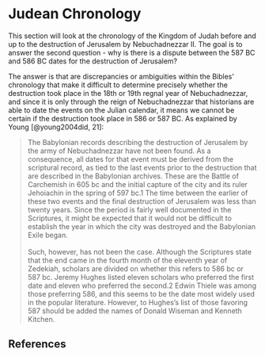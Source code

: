 # Judean Chronology

This section will look at the chronology of the Kingdom of Judah before and up to the destruction of Jerusalem by
Nebuchadnezzar II. The goal is to answer the second question - why is there is a dispute between the 587 BC and 586 BC
dates for the destruction of Jerusalem?

The answer is that are discrepancies or ambiguities within the Bibles' chronology that make it difficult to determine
precisely whether the destruction took place in the 18th or 19th regnal year of Nebuchadnezzar, and since it is only
through the reign of Nebuchadnezzar that historians are able to date the events on the Julian calendar, it means we
cannot be certain if the destruction took place in 586 or 587 BC. As explained by Young [@young2004did, 21]:

> The Babylonian records describing the destruction of Jerusalem by the army of Nebuchadnezzar have not been found. As a
> consequence, all dates for that event must be derived from the scriptural record, as tied to the last events prior to
> the destruction that are described in the Babylonian archives. These are the Battle of Carchemish in 605 bc and the
> initial capture of the city and its ruler Jehoiachin in the spring of 597 bc.1 The time between the earlier of these
> two events and the final destruction of Jerusalem was less than twenty years. Since the period is fairly well
> documented in the Scriptures, it might be expected that it would not be difficult to establish the year in which the
> city was destroyed and the Babylonian Exile began.<br><br> Such, however, has not been the case. Although the
> Scriptures state that the end came in the fourth month of the eleventh year of Zedekiah, scholars are divided on
> whether this refers to 586 bc or 587 bc. Jeremy Hughes listed eleven scholars who preferred the first date and eleven
> who preferred the second.2 Edwin Thiele was among those preferring 586, and this seems to be the date most widely used
> in the popular literature. However, to Hughes’s list of those favoring 587 should be added the names of Donald Wiseman
> and Kenneth Kitchen.

## References
